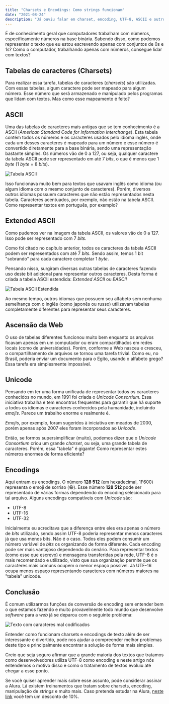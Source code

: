 ```yaml
---
title: "Charsets e Encodings: Como strings funcionam"
date: "2021-08-24"
description: "Já ouviu falar em charset, encoding, UTF-8, ASCII e outros termos do tipo? Entenda neste post como isso tudo funciona na prática"
---
```

É de conhecimento geral que computadores trabalham com números, especificamente números na base binária. Sabendo disso, como podemos representar o texto que eu estou escrevendo apenas com conjuntos de 0s e 1s? Como o computador, trabalhando apenas com números, consegue lidar com textos?

## Tabelas de caracteres (Charsets)

Para realizar essa tarefa, tabelas de caracteres (_charsets_) são utilizadas. Com essas tabelas, algum caractere pode ser mapeado para algum número. Esse número que será armazenado e manipulado pelos programas que lidam com textos. Mas como esse mapeamento é feito?

## ASCII

Uma das tabelas de caracteres mais antigas que se tem conhecimento é a ASCII (_American Standard Code for Information Interchange_). Esta tabela contém todos os números e os caracteres usados pelo idioma inglês, onde cada um desses caracteres é mapeado para um número e esse número é convertido diretamente para a base binária, sendo uma representação bastante simples. Os números vão de 0 a 127, ou seja, qualquer caractere da tabela ASCII pode ser representado em até 7 _bits_, o que é menos que 1 _byte_ (1 _byte_ = 8 _bits_).

![Tabela ASCII](https://raw.githubusercontent.com/wiki/tomgibara/ascii-table/tables/ascii-table-1.1.png)

Isso funcionava muito bem para textos que usavam inglês como idioma (ou algum idioma com o mesmo conjunto de caracteres). Porém, diversos outros idiomas possuem caracteres que não estão representados nesta tabela. Caracteres acentuados, por exemplo, não estão na tabela ASCII. Como representar textos em português, por exemplo?

## Extended ASCII

Como pudemos ver na imagem da tabela ASCII, os valores vão de 0 a 127. Isso pode ser representado com 7 _bits_. 

Como foi citado no capítulo anterior, todos os caracteres da tabela ASCII podem ser representados com até 7 _bits_. Sendo assim, temos 1 bit "sobrando" para cada caractere completar 1 _byte_.

Pensando nisso, surgiram diversas outras tabelas de caracteres fazendo uso deste bit adicional para representar outros caracteres. Desta forma é criada a tabela ASCII estendida: _Extended ASCII_ ou _EASCII_

![Tabela ASCII Estendida](https://files.passeidireto.com/0b57a2e8-7fae-4e06-ac73-a7004f09a741/0b57a2e8-7fae-4e06-ac73-a7004f09a741.gif)

Ao mesmo tempo, outros idiomas que possuem seu alfabeto sem nenhuma semelhança com o inglês (como japonês ou russo) utilizavam tabelas completamente diferentes para representar seus caracteres.

## Ascensão da Web

O uso de tabelas diferentes funcionou muito bem enquanto os arquivos ficavam apenas em um computador ou eram compartilhados em redes locais (como de universidades). Porém, conforme a Web nasceu e cresceu, o compartilhamento de arquivos se tornou uma tarefa trivial. Como eu, no Brasil, poderia enviar um documento para o Egito, usando o alfabeto grego? Essa tarefa era simplesmente impossível.

## Unicode

Pensando em ter uma forma unificada de representar todos os caracteres conhecidos no mundo, em 1991 foi criada o _Unicode Consortium_. Essa iniciativa trabalha e tem encontros frequentes para garantir que há suporte a todos os idiomas e caracteres conhecidos pela humanidade, incluindo _emojis_. Parece um trabalho enorme e realmente é.

_Emojis_, por exemplo, foram sugeridos à iniciativa em meados de 2000, porém apenas após 2007 eles foram incorporados ao _Unicode_.

Então, se formos supersimplificar (muito), podemos dizer que o _Unicode Consortium_ criou um grande _charset_, ou seja, uma grande tabela de caracteres. Porém, essa "tabela" é gigante! Como representar estes números enormes de forma eficiente?

## Encodings

Aqui entram os encodings. O número **128 512** (em hexadecimal, 1F600) representa o emoji de sorriso (😀). Esse número **128 512** pode ser representado de várias formas dependendo do encoding selecionado para tal arquivo. Alguns encodings compatíveis com _Unicode_ são:
- UTF-8
- UTF-16
- UTF-32

Inicialmente eu acreditava que a diferença entre eles era apenas o número de _bits_ utilizado, sendo assim UTF-8 poderia representar menos caracteres já que usa menos bits. Não é o caso. Todos eles podem consumir um número variável de _bits_ os organizando de forma diferente. Cada encoding pode ser mais vantajoso dependendo do cenário. Para representar textos (como esse que escrevo) e mensagens transferidas pela rede, UTF-8 é o mais recomendado e utilizado, visto que sua organização permite que os caracteres mais comuns ocupem o menor espaço possível. Já UTF-16 ocupa menos espaço representando caracteres com números maiores na "tabela" unicode.

## Conclusão

É comum utilizarmos funções de conversão de encoding sem entender bem o que estamos fazendo e muito provavelmente todo mundo que desenvolve _software_ para a _web_ já se deparou com o seguinte problema:

![Texto com caracteres mal codificados](https://i.stack.imgur.com/590Tg.png)

Entender como funcionam charsets e encodings de texto além de ser interessante e divertido, pode nos ajudar a compreender melhor problemas deste tipo e principalmente encontrar a solução de forma mais simples.

Creio que seja seguro afirmar que a grande maioria dos textos que tratamos como desenvolvedores utiliza UTF-8 como encoding e neste artigo nós entendemos o motivo disso e como o tratamento de textos evoluiu até chegar a esse ponto.

Se você quiser aprender mais sobre esse assunto, pode considerar assinar a Alura. Lá existem treinamentos que tratam sobre charsets, encoding, manipulação de _strings_    e muito mais. Caso pretenda estudar na Alura, [neste link](https://www.alura.com.br/promocao/diasdedev) você tem um desconto de 10%.
